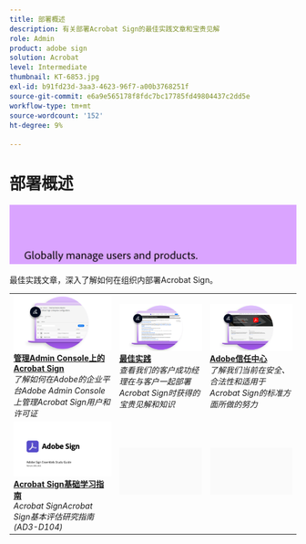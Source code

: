 ```yaml
---
title: 部署概述
description: 有关部署Acrobat Sign的最佳实践文章和宝贵见解
role: Admin
product: adobe sign
solution: Acrobat
level: Intermediate
thumbnail: KT-6853.jpg
exl-id: b91fd23d-3aa3-4623-96f7-a00b3768251f
source-git-commit: e6a9e565178f8fdc7bc17785fd49804437c2dd5e
workflow-type: tm+mt
source-wordcount: '152'
ht-degree: 9%

---
```


# 部署概述

![Sign部署图像](assets/Hero-Deploy.png)

最佳实践文章，深入了解如何在组织内部署Acrobat Sign。

<table style="table-layout:fixed">
<tr>
  <td>
    <a href="https://helpx.adobe.com/cn/enterprise/using/verify-domain-ownership.html" target="_blank">
      <img alt="Admin Console" src="assets/Deploy_Admin.png" />
    </a>
    <div>
    <a href="https://helpx.adobe.com/enterprise/using/adobe-sign-for-enterprise.html" target="_blank"><strong>管理Admin Console上的Acrobat Sign</strong></a>
    </div>
    <em>了解如何在Adobe的企业平台Adobe Admin Console上管理Acrobat Sign用户和许可证</em>
    <br>
  </td>
  <td>
    <a href="https://helpx.adobe.com/mt/sign/using/adobe-sign-training-best-practice.html" target="_blank">
      <img alt="最佳实践" src="assets/Deploy_BP.png" />
    </a>
    <div>
    <a href="https://helpx.adobe.com/mt/sign/using/adobe-sign-training-best-practice.html" target="_blank"><strong>最佳实践</strong></a>
    </div>
    <em>查看我们的客户成功经理在与客户一起部署Acrobat Sign时获得的宝贵见解和知识</em>
    <br>
  </td>  
  <td>
    <a href="https://www.adobe.com/trust/document-cloud-security.html" target="_blank">
      <img alt="Adobe信任中心" src="assets/Deploy_Trust.png" />
    </a>
    <div>
    <a href="https://www.adobe.com/trust/document-cloud-security.html" target="_blank"><strong>Adobe信任中心</strong></a>
    </div>
    <em>了解我们当前在安全、合法性和适用于Acrobat Sign的标准方面所做的努力</em>
    <br>
  </td>
</tr>
<tr>
  <td>
    <a href="assets/SignStudyGuide.pdf">
      <img alt="Acrobat Sign基础学习指南" src="assets/SignStudyGuide.png" />
    </a>
    <div>
    <a href="assets/SignStudyGuide.pdf"><strong>Acrobat Sign基础学习指南</strong></a>
    </div>
    <em>Acrobat SignAcrobat Sign基本评估研究指南(AD3-D104)</em>
    <br>
  </td>
  <td>
    <img alt="间隔条" src="assets/Grayspacer.png" />
    <div>
    <br>
  </td>
  <td>
    <img alt="间隔条" src="assets/Grayspacer.png" />
    <div>
    <br>
  </td>
</tr>
</table>
